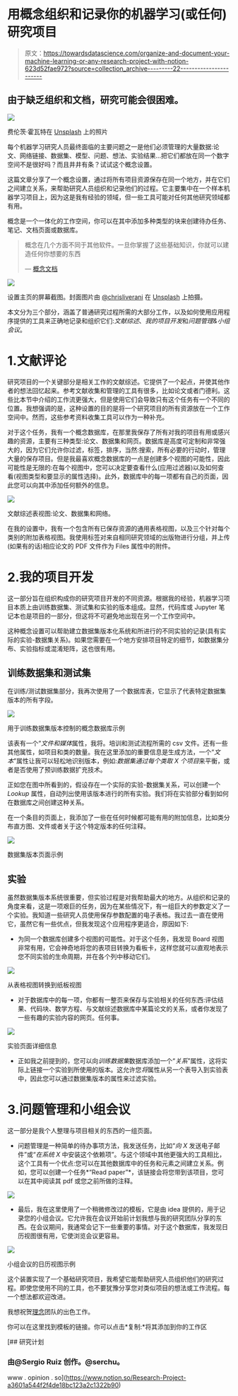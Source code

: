 # 用概念组织和记录你的机器学习(或任何)研究项目

> 原文：<https://towardsdatascience.com/organize-and-document-your-machine-learning-or-any-research-project-with-notion-623d52fae972?source=collection_archive---------22----------------------->

## 由于缺乏组织和文档，研究可能会很困难。

![](img/c32d0a38a1dd86fa899ed472a018b0aa.png)

费伦茨·霍瓦特在 [Unsplash](https://unsplash.com?utm_source=medium&utm_medium=referral) 上的照片

每个机器学习研究人员最终面临的主要问题之一是他们必须管理的大量数据:论文、网络链接、数据集、模型、问题、想法、实验结果...把它们都放在同一个数字空间不是很好吗？而且井井有条？试试这个概念设置。

这篇文章分享了一个概念设置，通过将所有项目资源保存在同一个地方，并在它们之间建立关系，来帮助研究人员组织和记录他们的过程。它主要集中在一个样本机器学习项目上，因为这是我有经验的领域，但一些工具可能对任何其他研究领域都有用。

概念是一个一体化的工作空间，你可以在其中添加多种类型的块来创建待办任务、笔记、文档页面或数据库。

> 概念在几个方面不同于其他软件。一旦你掌握了这些基础知识，你就可以建造任何你想要的东西
> 
> — [概念文档](https://www.notion.so/Start-here-6c279d3e7e92400d93672bbdd7da1f8a)

![](img/1a87d70ec6cd62482f12c072eb0d92c7.png)

设置主页的屏幕截图。封面图片由 [@chrisliverani](https://unsplash.com/@chrisliverani) 在 [Unsplash](https://unsplash.com/) 上拍摄。

本文分为三个部分，涵盖了普通研究过程所需的大部分工作，以及如何使用应用程序提供的工具来正确地记录和组织它们:*文献综述*、*我的项目开发*和*问题管理&小组会议*。

# 1.文献评论

研究项目的一个关键部分是相关工作的文献综述。它提供了一个起点，并使其他作者的想法回忆起来。参考文献收集和管理的工具有很多，比如论文或者门德利。这些比本节中介绍的工作流更强大，但是使用它们会导致只有这个任务有一个不同的位置。我想强调的是，这种设置的目的是将一个研究项目的所有资源放在一个工作空间中。然而，这些参考资料收集工具可以作为一种补充。

对于这个任务，我有一个概念数据库，在那里我保存了所有对我的项目有用或感兴趣的资源，主要有三种类型:论文、数据集和网页。数据库是高度可定制和非常强大的，因为它们允许你过滤，标签，排序，当然:搜索，所有必要的行动时，管理大量的保存项目。但是我最喜欢概念数据库的一点是创建多个视图的可能性，因此可能性是无限的:在每个视图中，您可以决定要查看什么(应用过滤器)以及如何查看(视图类型和要显示的属性选择)。此外，数据库中的每一项都有自己的页面，因此您可以向其中添加任何额外的信息。

![](img/94132599b58af966abae268212fee7c1.png)

文献综述表视图:论文、数据集和网络。

在我的设置中，我有一个包含所有已保存资源的通用表格视图，以及三个针对每个类别的附加表格视图。我使用标签对来自相同研究领域的出版物进行分组，并上传(如果有的话)相应论文的 PDF 文件作为 Files 属性中的附件。

# 2.我的项目开发

这一部分旨在组织构成你的研究项目开发的不同资源。根据我的经验，机器学习项目本质上由训练数据集、测试集和实验的版本组成。显然，代码库或 Jupyter 笔记本也是项目的一部分，但这将不可避免地出现在另一个工作空间中。

这种概念设置可以帮助建立数据集版本化系统和所进行的不同实验的记录(具有实际的实验-数据集关系)。如果您需要在一个地方安排项目特定的细节，如数据集分布、实验指标或混淆矩阵，这也很有用。

## 训练数据集和测试集

在训练/测试数据集部分，我再次使用了一个数据库表，它显示了代表特定数据集版本的所有字段。

![](img/f6dad2e874eba9f8b366d03ec3ac3e61.png)

用于训练数据集版本控制的概念数据库示例

该表有一个“*文件和媒体*属性，我将。培训和测试流程所需的 csv 文件。还有一些其他属性，如项目和类的数量。我在这里添加的重要信息是生成方法，一个“*文本*”属性让我可以轻松地识别版本，例如:*数据集通过每个类取 X 个项目*来平衡，或者是否使用了预训练数据扩充技术。

正如您在图中所看到的，假设存在一个实际的实验-数据集关系，可以创建一个 *Lookup* 属性，自动列出使用该版本进行的所有实验。我们将在实验部分看到如何在数据库之间创建这种关系。

在一个条目的页面上，我添加了一些在任何时候都可能有用的附加信息，比如类分布直方图、文件或者关于这个特定版本的任何注释。

![](img/dafa7d0db8b643116262908f8ebbfc64.png)

数据集版本页面示例

## 实验

虽然数据集版本系统很重要，但实验过程是对我帮助最大的地方。从组织和记录的角度来看，这是一项艰巨的任务，因为在某些情况下，有一组巨大的参数定义了一个实验。我知道一些研究人员使用保存参数配置的电子表格。我过去一直在使用它，虽然它有一些优点，但我发现这个应用程序更适合，原因如下:

*   为同一个数据库创建多个视图的可能性。对于这个任务，我发现 Board 视图非常有用，它会神奇地将您的表项目转换为看板卡，这样您就可以直观地表示您不同实验的生命周期，并在各个列中移动它们。

![](img/13099aabead3b6deb9bc28f527848d10.png)

从表格视图转换到纸板视图

*   对于数据库中的每一项，你都有一整页来保存与实验相关的任何东西:评估结果、代码块、数学方程、与文献综述数据库中某篇论文的关系，或者你发现了一些有趣的实验内容的网页。任何事。

![](img/b83799eff51135cf28a5f181d7787b00.png)

实验页面详细信息

*   正如我之前提到的，您可以向*训练数据集*数据库添加一个“*关系*”属性，这将实际上链接一个实验到所使用的版本。这允许您*将*属性从另一个表导入到实验表中，因此您可以通过数据集版本的属性来过滤实验。

# 3.问题管理和小组会议

这一部分是我个人整理与项目相关的东西的一组页面。

*   问题管理是一种简单的待办事项方法，我发送任务，比如“*向 X* 发送电子邮件”或“*在系统 X* 中安装这个依赖项”。与这个领域中其他更强大的工具相比，这个工具有一个优点:您可以在其他数据库中的任务和元素之间建立关系。例如，您可以创建一个任务*“Read paper<link _ to _ paper _ X>”*，该链接会将您带到该项目，您可以在其中阅读其 pdf 或您之前所做的注释。

![](img/1c712144910a1060e9bb894bce737ce5.png)

*   最后，我在这里使用了一个稍微修改过的模板，它是由 idea 提供的，用于记录您的小组会议。它允许我在会议开始前计划我想与我的研究团队分享的东西。在会议期间，我通常会记下一些重要的事情。对于这个数据库，我发现日历视图很有用，它使浏览会议更容易。

![](img/69ea2bad460074d741e2bafdb4d6d41d.png)

小组会议的日历视图示例

这个装置实现了一个基础研究项目，我希望它能帮助研究人员组织他们的研究过程。即使您使用不同的工具，也不要犹豫分享您对类似项目的想法或工作流程。每一个想法都欢迎改进。

我想祝贺[理念](https://medium.com/u/efd97a1c507b?source=post_page-----623d52fae972--------------------------------)团队的出色工作。

你可以在这里找到模板的链接。你可以点击*复制:*将其添加到你的工作区

[](https://www.notion.so/Research-Project-a3601a544f2f4de18bc123a2c1322b90) [## 研究计划

### 由@Sergio Ruiz 创作。@serchu。

www . opinion . so](https://www.notion.so/Research-Project-a3601a544f2f4de18bc123a2c1322b90)
